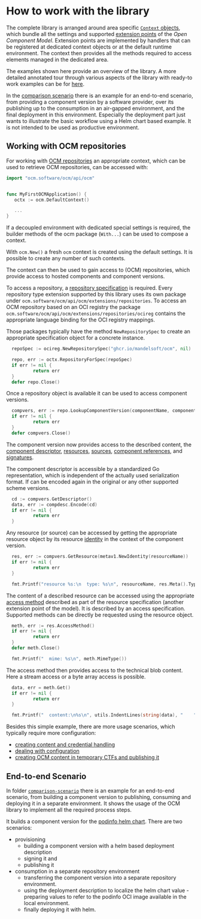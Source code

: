 # How to work with the library

The complete library is arranged around area specific [`Context` objects](contexts.md),
which bundle all the settings and supported [extension points](../../docs/ocm/interoperability.md#support-library)
of the *Open Component Model*.
Extension points are implemented by handlers that can be registered at dedicated
context objects or at the default runtime environment.
The context then provides all the methods required to access elements
managed in the dedicated area.

The examples shown here provide an overview of the library.
A more detailed annotated tour through various aspects of the library
with ready-to work examples can be for [here](tour).

In the [comparison scenario](comparison-scenario/README.md) there is
an example for an end-to-end scenario, from providing a component version
by a software provider, over its publishing up to the consumption in an
air-gapped environment, and the final deployment in this environment.
Especially the deployment part just wants to illustrate the basic
workflow using a Helm chart based example. It is not intended to be used
as productive environment.

## Working with OCM repositories

For working with [OCM repositories](https://github.com/open-component-model/ocm-spec/blob/main/doc/01-model/01-model.md#component-repositories) an appropriate
context, which can be used to retrieve OCM repositories, can be accessed with:

```go
import "ocm.software/ocm/api/ocm"


func MyFirstOCMApplication() {
   octx := ocm.DefaultContext()

   ...
}
```

If a decoupled environment with dedicated special settings is required, the
builder methods of the ocm package (`With...`) can be used to compose
a context.

With `ocm.New()` a fresh `ocm` context is created using the default settings.
It is possible to create any number of such contexts.

The context can then be used to gain access to (OCM) repositories, which
provide access to hosted components and component versions.

To access a repository, a [repository specification](https://github.com/open-component-model/ocm-spec/blob/main/doc/01-model/01-model.md#component-repositories)
is required. Every repository type extension supported by this library
uses its own package under `ocm.software/ocm/api/ocm/extensions/repositories`.
To access an OCM repository based on an OCI registry the package
`ocm.software/ocm/api/ocm/extensions/repositories/ocireg`
contains the appropriate language binding for the OCI registry mappings.

Those packages typically have the method `NewRepositorySpec` to create
an appropriate specification object for a concrete instance.

```go
  repoSpec := ocireg.NewRepositorySpec("ghcr.io/mandelsoft/ocm", nil)

  repo, err := octx.RepositoryForSpec(repoSpec)
  if err != nil {
          return err
  }
  defer repo.Close()
```

Once a repository object is available it can be used to access component versions.

```go
  compvers, err := repo.LookupComponentVersion(componentName, componentVersion)
  if err != nil {
          return err
  }
  defer compvers.Close()
```

The component version now provides access to the described content, the
[component descriptor](https://github.com/open-component-model/ocm-spec/blob/main/doc/01-model/01-model.md#components-and-component-versions),
[resources](https://github.com/open-component-model/ocm-spec/blob/main/doc/01-model/02-elements-toplevel.md#resources),
[sources](https://github.com/open-component-model/ocm-spec/blob/main/doc/01-model/02-elements-toplevel.md#sources),
[component references](https://github.com/open-component-model/ocm-spec/blob/main/doc/05-guidelines/03-references.md), and
[signatures](https://github.com/open-component-model/ocm-spec/blob/main/doc/01-model/03-elements-sub.md#signatures).

The component descriptor is accessible by a standardized Go representation,
which is independent of the actually used serialization format.
If can be encoded again in the original or any other supported scheme versions.

```go
  cd := compvers.GetDescriptor()
  data, err := compdesc.Encode(cd)
  if err != nil {
          return err
  }

```

Any resource (or source) can be accessed by getting the appropriate
resource object by its resource [identity](https://github.com/open-component-model/ocm-spec/blob/main/doc/01-model/02-elements-toplevel.md#component-identity) in
the context of the  component version.

```go
  res, err := compvers.GetResource(metav1.NewIdentity(resourceName))
  if err != nil {
          return err
  }

  fmt.Printf("resource %s:\n  type: %s\n", resourceName, res.Meta().Type)
```

The content of a described resource can be accessed using the appropriate
[access method](https://github.com/open-component-model/ocm-spec/blob/main/doc/04-extensions/02-access-types) described as part of
the resource specification (another extension point of the model).
It is described by an access specification. Supported methods can be
directly be requested using the resource object.

```go
  meth, err := res.AccessMethod()
  if err != nil {
          return err
  }
  defer meth.Close()

  fmt.Printf("  mime: %s\n", meth.MimeType())
```

The access method then provides access to the technical blob content.
Here a stream access or a byte array access is possible.

```go
  data, err = meth.Get()
  if err != nil {
          return err
  }

  fmt.Printf("  content:\n%s\n", utils.IndentLines(string(data), "    ",))
```

Besides this simple example, there are more usage scenarios, which
typically require more configuration:

- [creating content and credential handling](creds.md)
- [dealing with configuration](config.md)
- [creating OCM content in temporary CTFs and publishing it](transfer.md)

## End-to-end Scenario

In folder [`comparison-scenario`](comparison-scenario/README.md) there is
an example for an end-to-end scenario,
from building a component version to publishing, consuming and deploying
it in a separate environment. It shows the usage of the OCM library to
implement all the required process steps.

It builds a component version for the [podinfo helm chart](https://artifacthub.io/packages/helm/podinfo/podinfo).
There are two scenarios:

- provisioning
  - building a component version with a helm based deployment description
  - signing it and
  - publishing it
- consumption in a separate repository environment
  - transferring the component version into a separate repository environment.
  - using the deployment description to localize the helm chart value - preparing
    values to refer to the podinfo OCI image available in the local environment.
  - finally deploying it with helm.
